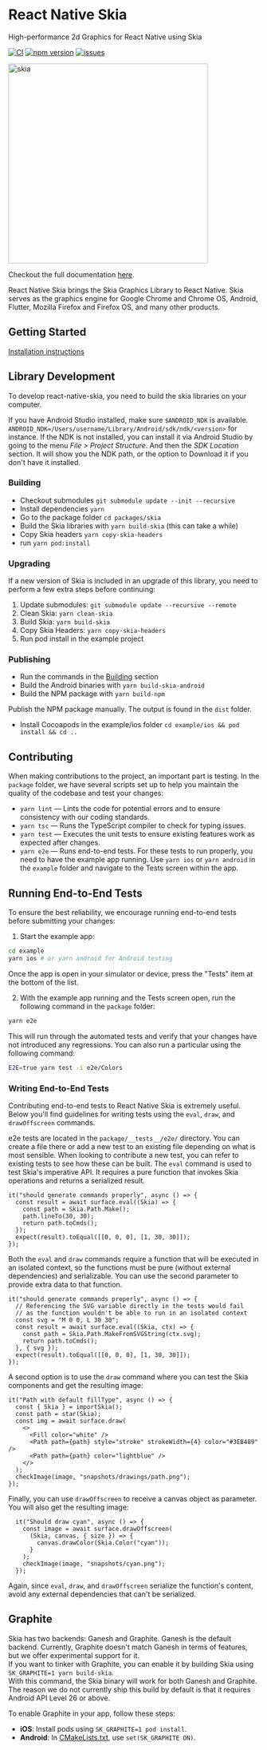 # React Native Skia

High-performance 2d Graphics for React Native using Skia

[![CI](https://github.com/Shopify/react-native-skia/actions/workflows/ci.yml/badge.svg)](https://github.com/Shopify/react-native-skia/actions/workflows/tests.yml)
[![npm version](https://img.shields.io/npm/v/@shopify/react-native-skia.svg?style=flat)](https://www.npmjs.com/package/@shopify/react-native-skia)
[![issues](https://img.shields.io/github/issues/shopify/react-native-skia.svg?style=flat)](https://github.com/shopify/react-native-skia/issues)

<img width="400" alt="skia" src="https://user-images.githubusercontent.com/306134/146549218-b7959ad9-0107-4c1c-b439-b96c780f5230.png">

Checkout the full documentation [here](https://shopify.github.io/react-native-skia).

React Native Skia brings the Skia Graphics Library to React Native. Skia serves as the graphics engine for Google Chrome and Chrome OS, Android, Flutter, Mozilla Firefox and Firefox OS, and many other products.

## Getting Started

[Installation instructions](https://shopify.github.io/react-native-skia/docs/getting-started/installation/)

## Library Development

To develop react-native-skia, you need to build the skia libraries on your computer.

If you have Android Studio installed, make sure `$ANDROID_NDK` is available.
`ANDROID_NDK=/Users/username/Library/Android/sdk/ndk/<version>` for instance.
If the NDK is not installed, you can install it via Android Studio by going to the menu _File > Project Structure_.
And then the _SDK Location_ section. It will show you the NDK path, or the option to Download it if you don't have it installed.

### Building

- Checkout submodules `git submodule update --init --recursive`
- Install dependencies `yarn`
- Go to the package folder `cd packages/skia`
- Build the Skia libraries with `yarn build-skia` (this can take a while)
- Copy Skia headers `yarn copy-skia-headers`
- run `yarn pod:install`

### Upgrading

If a new version of Skia is included in an upgrade of this library, you need to perform a few extra steps before continuing:

1. Update submodules: `git submodule update --recursive --remote`
2. Clean Skia: `yarn clean-skia`
3. Build Skia: `yarn build-skia`
4. Copy Skia Headers: `yarn copy-skia-headers`
5. Run pod install in the example project

### Publishing

- Run the commands in the [Building](#building) section
- Build the Android binaries with `yarn build-skia-android`
- Build the NPM package with `yarn build-npm`

Publish the NPM package manually. The output is found in the `dist` folder.

- Install Cocoapods in the example/ios folder `cd example/ios && pod install && cd ..`

## Contributing

When making contributions to the project, an important part is testing.
In the `package` folder, we have several scripts set up to help you maintain the quality of the codebase and test your changes:

- `yarn lint` — Lints the code for potential errors and to ensure consistency with our coding standards.
- `yarn tsc` — Runs the TypeScript compiler to check for typing issues.
- `yarn test` — Executes the unit tests to ensure existing features work as expected after changes.
- `yarn e2e` — Runs end-to-end tests. For these tests to run properly, you need to have the example app running. Use `yarn ios` or `yarn android` in the `example` folder and navigate to the Tests screen within the app.

## Running End-to-End Tests

To ensure the best reliability, we encourage running end-to-end tests before submitting your changes:

1. Start the example app:
```sh
cd example
yarn ios # or yarn android for Android testing
```

Once the app is open in your simulator or device, press the "Tests" item at the bottom of the list.
   
2. With the example app running and the Tests screen open, run the following command in the `package` folder:
```sh
yarn e2e
```
   
This will run through the automated tests and verify that your changes have not introduced any regressions.
You can also run a particular using the following command:
```sh
E2E=true yarn test -i e2e/Colors
```

### Writing End-to-End Tests

Contributing end-to-end tests to React Native Skia is extremely useful. Below you'll find guidelines for writing tests using the `eval`, `draw`, and `drawOffscreen` commands. 

e2e tests are located in the `package/__tests__/e2e/` directory. You can create a file there or add a new test to an existing file depending on what is most sensible.
When looking to contribute a new test, you can refer to existing tests to see how these can be built.
The `eval` command is used to test Skia's imperative API. It requires a pure function that invokes Skia operations and returns a serialized result.

```tsx
it("should generate commands properly", async () => {
  const result = await surface.eval((Skia) => {
    const path = Skia.Path.Make();
    path.lineTo(30, 30);
    return path.toCmds();
  });
  expect(result).toEqual([[0, 0, 0], [1, 30, 30]]);
});
```

Both the `eval` and `draw` commands require a function that will be executed in an isolated context, so the functions must be pure (without external dependencies) and serializable. You can use the second parameter to provide extra data to that function.

```tsx
it("should generate commands properly", async () => {
  // Referencing the SVG variable directly in the tests would fail
  // as the function wouldn't be able to run in an isolated context
  const svg = "M 0 0, L 30 30";
  const result = await surface.eval((Skia, ctx) => {
    const path = Skia.Path.MakeFromSVGString(ctx.svg);
    return path.toCmds();
  }, { svg });
  expect(result).toEqual([[0, 0, 0], [1, 30, 30]]);
});
```

A second option is to use the `draw` command where you can test the Skia components and get the resulting image:
```tsx
it("Path with default fillType", async () => {
  const { Skia } = importSkia();
  const path = star(Skia);
  const img = await surface.draw(
    <>
      <Fill color="white" />
      <Path path={path} style="stroke" strokeWidth={4} color="#3EB489" />
      <Path path={path} color="lightblue" />
    </>
  );
  checkImage(image, "snapshots/drawings/path.png");
});
```

Finally, you can use `drawOffscreen` to receive a canvas object as parameter. You will also get the resulting image:

```tsx
  it("Should draw cyan", async () => {
    const image = await surface.drawOffscreen(
      (Skia, canvas, { size }) => {
        canvas.drawColor(Skia.Color("cyan"));
      }
    );
    checkImage(image, "snapshots/cyan.png");
  });
```

Again, since `eval`, `draw`, and `drawOffscreen` serialize the function's content, avoid any external dependencies that can't be serialized.

## Graphite

Skia has two backends: Ganesh and Graphite. Ganesh is the default backend.
Currently, Graphite doesn't match Ganesh in terms of features, but we offer experimental support for it.  
If you want to tinker with Graphite, you can enable it by building Skia using `SK_GRAPHITE=1 yarn build-skia`.  
With this command, the Skia binary will work for both Ganesh and Graphite.  
The reason we do not currently ship this build by default is that it requires Android API Level 26 or above.

To enable Graphite in your app, follow these steps:  
* **iOS**: Install pods using `SK_GRAPHITE=1 pod install`.  
* **Android**: In [CMakeLists.txt](/packages/skia/android/CMakeLists.txt), use `set(SK_GRAPHITE ON)`.
  
